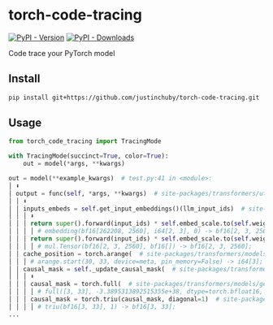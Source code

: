 # torch-code-tracing

[![PyPI - Version](https://img.shields.io/pypi/v/torch-code-tracing)](https://pypi.org/project/torch-code-tracing)
[![PyPI - Downloads](https://img.shields.io/pypi/dm/torch-code-tracing)](https://pypistats.org/packages/torch-code-tracing)

Code trace your PyTorch model

## Install

```sh
pip install git+https://github.com/justinchuby/torch-code-tracing.git
```

## Usage

```py
from torch_code_tracing import TracingMode

with TracingMode(succinct=True, color=True):
    out = model(*args, **kwargs)
```

```py
out = model(**example_kwargs)  # test.py:41 in <module>:
│ ⬇️
│ output = func(self, *args, **kwargs)  # site-packages/transformers/utils/generic.py:969 in wrapper:
│ │ ⬇️
│ │ inputs_embeds = self.get_input_embeddings()(llm_input_ids)  # site-packages/transformers/models/gemma3/modeling_gemma3.py:1175 in forward:
│ │ │ ⬇️
│ │ │ return super().forward(input_ids) * self.embed_scale.to(self.weight.dtype)  # site-packages/transformers/models/gemma3/modeling_gemma3.py:144 in forward:
│ │ │ │ # embedding(bf16[262208, 2560], i64[2, 3], 0) -> bf16[2, 3, 2560];
│ │ │ return super().forward(input_ids) * self.embed_scale.to(self.weight.dtype)  # site-packages/transformers/models/gemma3/modeling_gemma3.py:144 in forward:
│ │ │ │ # mul.Tensor(bf16[2, 3, 2560], bf16[]) -> bf16[2, 3, 2560];
│ │ cache_position = torch.arange(  # site-packages/transformers/models/gemma3/modeling_gemma3.py:1179 in forward:
│ │ │ # arange.start(30, 33, device=meta, pin_memory=False) -> i64[3];
│ │ causal_mask = self._update_causal_mask(  # site-packages/transformers/models/gemma3/modeling_gemma3.py:1205 in forward:
│ │ │ ⬇️
│ │ │ causal_mask = torch.full(  # site-packages/transformers/models/gemma3/modeling_gemma3.py:1050 in _update_causal_mask:
│ │ │ │ # full([3, 33], -3.3895313892515355e+38, dtype=torch.bfloat16, device=meta, pin_memory=False) -> bf16[3, 33];
│ │ │ causal_mask = torch.triu(causal_mask, diagonal=1)  # site-packages/transformers/models/gemma3/modeling_gemma3.py:1056 in _update_causal_mask:
│ │ │ │ # triu(bf16[3, 33], 1) -> bf16[3, 33];
...
```
